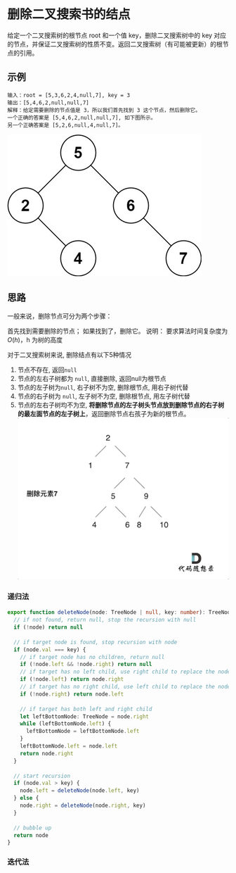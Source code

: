 # 删除二叉搜索书的结点

给定一个二叉搜索树的根节点 root 和一个值 key，删除二叉搜索树中的 key 对应的节点，并保证二叉搜索树的性质不变。返回二叉搜索树（有可能被更新）的根节点的引用。

## 示例 

```
输入：root = [5,3,6,2,4,null,7], key = 3
输出：[5,4,6,2,null,null,7]
解释：给定需要删除的节点值是 3，所以我们首先找到 3 这个节点，然后删除它。
一个正确的答案是 [5,4,6,2,null,null,7], 如下图所示。
另一个正确答案是 [5,2,6,null,4,null,7]。
```
![delete-node](../../static/img/binary-tree/del_node_supp.jpg)

## 思路
一般来说，删除节点可分为两个步骤：

首先找到需要删除的节点； 如果找到了，删除它。 说明： 要求算法时间复杂度为 $O(h)$，h 为树的高度

对于二叉搜索树来说, 删除结点有以下5种情况 
1. 节点不存在, 返回`null`
2. 节点的左右子树都为 `null`, 直接删除, 返回null为根节点 
3. 节点的左子树为`null`, 右子树不为空, 删除根节点, 用右子树代替 
4. 节点的右子树为 `null`, 左子树不为空, 删除根节点, 用左子树代替
5. 节点的左右子树均不为空, **将删除节点的左子树头节点放到删除节点的右子树的最左面节点的左子树上**，返回删除节点右孩子为新的根节点。
    ![delete-bst](../../static/img/binary-tree/delete-bst.gif)

### 递归法
```typescript 
export function deleteNode(node: TreeNode | null, key: number): TreeNode | null {
  // if not found, return null, stop the recursion with null
  if (!node) return null

  // if target node is found, stop recursion with node  
  if (node.val === key) {
    // if target node has no children, return null 
    if (!node.left && !node.right) return null
    // if target has no left child, use right child to replace the node
    if (!node.left) return node.right
    // if target has no right child, use left child to replace the node 
    if (!node.right) return node.left

    // if target has both left and right child 
    let leftBottomNode: TreeNode = node.right
    while (leftBottomNode.left) {
      leftBottomNode = leftBottomNode.left
    }
    leftBottomNode.left = node.left
    return node.right
  }

  // start recursion
  if (node.val > key) {
    node.left = deleteNode(node.left, key)
  } else {
    node.right = deleteNode(node.right, key)
  }

  // bubble up 
  return node
}
```


### 迭代法 


